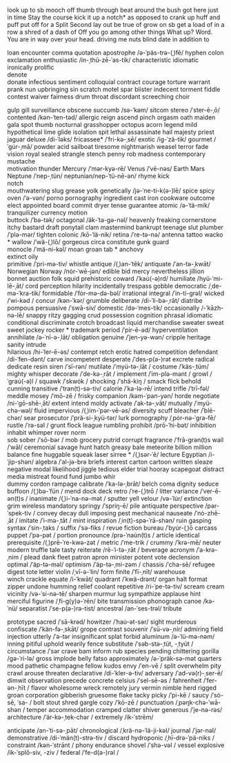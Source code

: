 
look up to sb
mooch off
thumb through
beat around the bush
got here just in time
Stay the course
kick it up a notch*
as opposed to
crank up
huff and puff
put off
for a Split Second
lay out
be true of
grow on sb
get a load of
in a row
a shred of
a dash of
Off you go
among other things
What up?    Word.
You are in way over your head.
driving me nuts
blind date
in addition to


loan
encounter
comma
quotation
apostrophe  /ə-ˈpäs-trə-(ˌ)fē/
hyphen
colon
exclamation
enthusiastic    /in-ˌthü-zē-ˈas-tik/
characteristic
idiomatic
ironically
prolific    
denote  
donate
infectious
sentiment
colloquial
contract
courage
torture
warrant
prank
nun
upbringing
sin
scratch
motel
spar
blister
indecent
torment
fiddle
contest
waiver
fairness
drum
throat
discordant
screeching
choir


gulp
gill
surveillance
obscene
succumb     /sə-ˈkəm/
sitcom
stereo  /ˈster-ē-ˌō/
contented   /kən-ˈten-təd/
allergic
reign
ascend
pinch
orgasm
oath
maiden
gala
spot
thumb
nocturnal
grasshopper
octopus
acorn
legend
mild
hypothetical
lime
glide
isolation
spit
lethal
assassinate
hail
majesty
priest
jaguar
deluxe  /di-ˈləks/
fricassee*   /ˈfri-kə-ˌsē/
exotic      /ig-ˈzä-tik/
gourmet     /ˈgu̇r-ˌmā/
powder
acid
sailboat
tiresome
nightmarish
weasel
terror
fade
vision
royal
sealed
strangle
stench
penny
rob
madness
contemporary
mustache    
motivation
thunder
Mercury     /ˈmər-kyə-rē/
Venus       /ˈvē-nəs/  Earth
Mars
Neptune     /ˈnep-ˌtün/     neptunian/nep-ˈtü-nē-ən/
rhyme
kick    
notch       
mouthwatering
slug
grease
yolk
genetically     /jə-ˈne-ti-k(ə-)lē/
spice   spicy
oven    /ˈə-vən/
porno   pornography
ingredient
cast iron
cookware
outcome
elect
appointed
board
commit
dryer
tense
guarantee
atomic     /ə-ˈtä-mik/ 
tranquilizer
currency
motion  
buttock     /ˈbə-tək/
octagonal   /äk-ˈta-gə-nəl/
heavenly
freaking
cornerstone
itchy
bastard
draft
ponytail
clam
mastermind
bankrupt
teenage
slut
plumber     /ˈplə-mər/
tighten
colonic     /kō-ˈlä-nik/
retina      /ˈre-tə-nə/           antenna
tattoo
wacko *
wallow      /ˈwä-(ˌ)lō/
gorgeous
circa
constitute
gunk
guard  
monocle     /ˈmä-ni-kəl/
moan  groan
tab *
anchovy   
extinct 
oily    
primitive       /ˈpri-mə-tiv/
whistle
antique   /(ˌ)an-ˈtēk/  antiquate   /ˈan-tə-ˌkwāt/
Norwegian   Norway      /nȯr-ˈwē-jən/
edible
bid
mercy
nevertheless
jillion
bonnet
auction
folk
squid
prehistoric
coward      /ˈkau̇(-ə)rd/
humiliate   /hyü-ˈmi-lē-ˌāt/
cord
perception
hilarity
incidentally
trespass
gobble
democratic  /ˌde-mə-ˈkra-tik/
formidable /ˈfȯr-mə-də-bəl/
irrational 
integral    /ˈin-ti-grəl/
wicked  /ˈwi-kəd /
concur      /kən-ˈkər/
grumble 
deliberate  /di-ˈli-bə-ˌrāt/
diatribe 
pompous
persuasive  /ˈswā-siv/
domestic    /də-ˈmes-tik/
occasionally    /-ˈkāzh-nə-lē/
snappy
ritzy
gagging
crud
possession
cognition
phrasal
idiomatic
conditional
discriminate 
crotch
broadcast
liquid
merchandise
sweater sweat sweet
jockey
rocker *
trademark
period      /ˈpir-ē-əd/
hyperventilation
annihilate  /ə-ˈnī-ə-ˌlāt/
obligation
genuine     /ˈjen-yə-wən/
cripple
heritage
sanity
intrude  
hilarious   /hi-ˈler-ē-əs/
contempt
retch
erotic
hatred
competition
defendant   /di-ˈfen-dənt/
carve
incompetent
desperate   /ˈdes-p(ə-)rət
excrete
radical
dedicate
resin
siren   /ˈsī-rən/
mutilate    /ˈmyü-tə-ˌlāt /
costume     /ˈkäs-ˌtüm/
mighty 
whisper 
decorate    /ˈde-kə-ˌrāt /
implement     /ˈim-plə-mənt /
growl   /ˈgrau̇(-ə)l /
squawk  /ˈskwȯk /
shocking    /ˈshä-kiŋ /
smack
flick
behold 
cunning
transitive  /ˈtran(t)-sə-tiv/
calorie  /ˈka-lə-rē/
intend
trifle  /ˈtrī-fəl/
meddle
mosey   /ˈmō-zē /
frisky
companion   /kəm-ˈpan-yən/
horde
negotiate   /ni-ˈgō-shē-ˌāt/
extent intend
moldy
activate    /ˈak-tə-ˌvāt/
mutually    /ˈmyü-chə-wəl/
fluid
impervious  /(ˌ)im-ˈpər-vē-əs/
diversity
scuff 
bleacher    /ˈblē-chər/
sear 
prosecutor  /ˈprä-si-ˌkyü-tər/
lurk 
pornography /ˌpȯr-nə-ˈgra-fē/
rustle  /ˈrə-səl /
grunt
flock
league
rumbling
prohibit    /prō-ˈhi-bət/
inhibition
inhabit
whimper
rover
norm  
sob
sober   /ˈsō-bər /
mob
grocery
putrid
corrupt
fragrance   /ˈfrā-grən(t)s
wail    /ˈwāl/
ceremonial
savage
hunt 
hatch
greasy
bale 
meteorite
billion
million
balance
fine
huggable
squeak
laser
sirree * /(ˌ)sər-ˈē/
lecture
Egyptian    /i-ˈjip-shən/
algebra     /ˈal-jə-brə
briefs 
interest
carton cartoon
written
sleaze
negative
modal
likelihood
jiggle
tedious
elder
trial
hooray
scapegoat
distract
media
mistreat
found
fund
jumbo
whir    
dummy
cordon
rampage
calibrate   /ˈka-lə-ˌbrāt/
belch
coma
dignity
seduce
buffoon  /(ˌ)bə-ˈfün /
mend
dock
deck
retro   /ˈre-(ˌ)trō /
litter
variance    /ˈver-ē-ən(t)s /
inanimate   /(ˌ)i-ˈna-nə-mət /
sputter
yell
velour  /və-ˈlu̇r/
extinction
grim
wireless
mandatory
springy /ˈspriŋ-ē/
pile
antiquate
perspective     /pər-ˈspek-tiv /
convey 
decay
dull
imposing
pest
mechanical
nauseate    /ˈnȯ-zhē-ˌāt /
imitate /ˈi-mə-ˌtāt /
mint 
inspiration     /ˌin(t)-spə-ˈrā-shən/
ruin
gasping
syntax      /ˈsin-ˌtaks /
suffix      /ˈsə-fiks /
revue
fiction
bureau  /ˈbyu̇r-(ˌ)ō
carcass
puppet  /ˈpə-pət /
portion
pronounce   /prə-ˈnau̇n(t)s /
article
identical 
prerequisite    /(ˌ)prē-ˈre-kwə-zət /
metric  /ˈme-trik /
crummy  /ˈkrə-mē/
neuter
modern
truffle
tale
tasty
reiterate   /rē-ˈi-tə-ˌrāt /
beverage
acronym     /ˈa-krə-ˌnim /
plead
dank
fleet
patron
apron
minister
potent
vote
declension  
optimal      /ˈäp-tə-məl/
optimism    /ˈäp-tə-ˌmi-zəm /
chassis     /ˈcha-sē/
refugee 
digest 
tote 
letter
violin  /ˌvī-ə-ˈlin/
form
finite      /ˈfī-ˌnīt/
warehouse   
winch 
crackle
equate  /i-ˈkwāt/
quadrant    /ˈkwä-drənt/
organ
halt 
format  
zipper 
undone
humming 
relief 
coolant 
repetitive  /ri-ˈpe-tə-tiv/
scream  cream
vicinity    /və-ˈsi-nə-tē/
sharpen
murmur 
lug 
sympathize 
applause
hint
merciful 
figurine    /ˌfi-g(y)ə-ˈrēn/
bite
transmission
phonograph
canoe   /kə-ˈnü/
separatist  /ˈse-p(ə-)rə-tist/
ancestral   /an-ˈses-trəl/
tribute

prototype
sacred    /ˈsā-krəd/
howitzer    /ˈhau̇-ət-sər/
sight
murderous
confiscate  /ˈkän-fə-ˌskāt/
grope
contrast
souvenir    /ˈsü-və-ˌnir/
admiring
field
injection
utterly     /ˈə-tər 
insignificant
splat
forbid
aluminum    /ə-ˈlü-mə-nəm/
inning
pitiful
uphold
wearily
fence
substitute  /ˈsəb-stə-ˌtüt, -ˌtyüt /
circumstance    /ˈsər
crave
bam
inform
rub
species
pending
chittering
gorilla /gə-ˈri-lə/
gross
implode
belly
fatso
approximately   /ə-ˈpräk-sə-mət 
quarters
mood
pathetic
champagne
fellow
kudos
envy    /ˈen-vē /
split
overwhelm
pity
crawl
arouse
threaten
declarative     /di-ˈkler-ə-tiv/
adversary   /ˈad-və(r)-ˌser-ē/
dimwit
observation
precede
concrete
celsius /ˈsel-sē-əs /
fahrenheit  /ˈfer-ən-ˌhīt /
flavor
wholesome
wreck
remotely
jury
vermin
nimble
herd
rigged
groan
corporation
gibberish
gruesome
flake
tacky
picky   /ˈpi-kē /
saucy   /ˈsȯ-sē, ˈsa- /
bolt
stout
shred
gargle
cozy    /ˈkō-zē /
punctuation /ˌpəŋk-chə-ˈwā-shən /
temper
accommodation
cramped
clatter
shiver
generous    /ˈje-nə-rəs/
architecture    /ˈär-kə-ˌtek-chər /
extremely   /ik-ˈstrēm/


anticipate  /an-ˈti-sə-ˌpāt/
chronological   /ˌkrä-nə-ˈlä-ji-kəl/
journal /ˈjər-nəl/
demonstrative   /di-ˈmän(t)-strə-tiv /
discard
hydroponic  /ˌhī-drə-ˈpä-niks /
constraint  /kən-ˈstrānt /
phony
endurance
shovel  /ˈshə-vəl /
vessel
explosive   /ik-ˈsplō-siv, -ziv /
federal /ˈfe-d(ə-)rəl /




